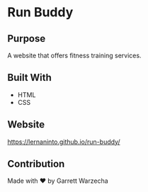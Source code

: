 # Run Buddy

## Purpose
A website that offers fitness training services. 

## Built With
* HTML
* CSS

## Website
https://lernaninto.github.io/run-buddy/

## Contribution
Made with ❤️ by Garrett Warzecha
